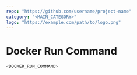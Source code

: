 ```yaml
---
repo: "https://github.com/username/project-name"
category: "<MAIN_CATEGORY>"
logo: "https://example.com/path/to/logo.png"
---
```


# Docker Run Command

```bash
<DOCKER_RUN_COMMAND>
```
